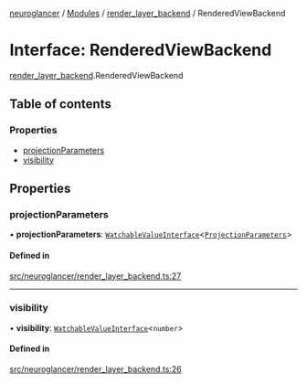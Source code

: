 [neuroglancer](../README.md) / [Modules](../modules.md) / [render\_layer\_backend](../modules/render_layer_backend.md) / RenderedViewBackend

# Interface: RenderedViewBackend

[render_layer_backend](../modules/render_layer_backend.md).RenderedViewBackend

## Table of contents

### Properties

- [projectionParameters](render_layer_backend.RenderedViewBackend.md#projectionparameters)
- [visibility](render_layer_backend.RenderedViewBackend.md#visibility)

## Properties

### projectionParameters

• **projectionParameters**: [`WatchableValueInterface`](trackable_value.WatchableValueInterface.md)<[`ProjectionParameters`](../classes/projection_parameters.ProjectionParameters.md)\>

#### Defined in

[src/neuroglancer/render_layer_backend.ts:27](https://github.com/ActiveBrainAtlas2/neuroglancer/blob/b9eb98e6/src/neuroglancer/render_layer_backend.ts#L27)

___

### visibility

• **visibility**: [`WatchableValueInterface`](trackable_value.WatchableValueInterface.md)<`number`\>

#### Defined in

[src/neuroglancer/render_layer_backend.ts:26](https://github.com/ActiveBrainAtlas2/neuroglancer/blob/b9eb98e6/src/neuroglancer/render_layer_backend.ts#L26)
